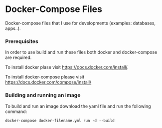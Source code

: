 # Docker-Compose Files

Docker-compose files that I use for developments (examples: databases, apps..).

### Prerequisites

In order to use build and run these files both docker and docker-compose are required.

To install docker plase visit https://docs.docker.com/install/.

To install docker-compose please visit https://docs.docker.com/compose/install/

### Building and running an image

To build and run an image download the yaml file and run the following command:

```
docker-compose docker-filename.yml run -d --build
```